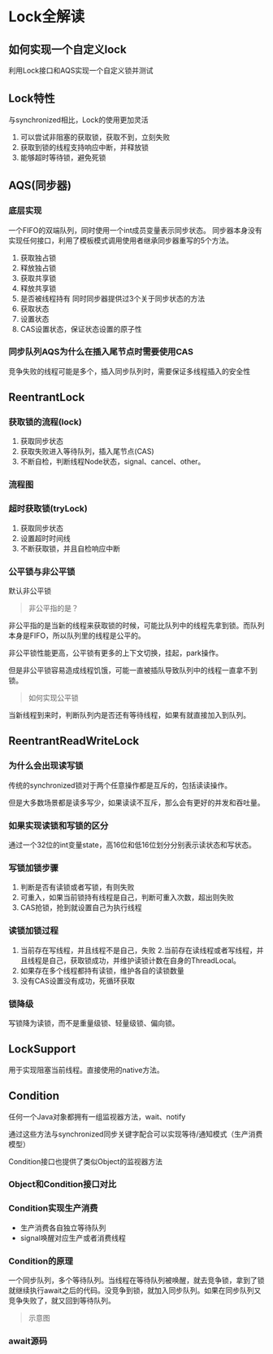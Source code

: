 # Lock全解读

## 如何实现一个自定义lock
利用Lock接口和AQS实现一个自定义锁并测试

## Lock特性
与synchronized相比，Lock的使用更加灵活
1. 可以尝试非阻塞的获取锁，获取不到，立刻失败
2. 获取到锁的线程支持响应中断，并释放锁
3. 能够超时等待锁，避免死锁

## AQS(同步器)

### 底层实现
一个FIFO的双端队列，同时使用一个int成员变量表示同步状态。
同步器本身没有实现任何接口，利用了模板模式调用使用者继承同步器重写的5个方法。
1. 获取独占锁
2. 释放独占锁
3. 获取共享锁
4. 释放共享锁
5. 是否被线程持有
同时同步器提供过3个关于同步状态的方法
1. 获取状态
2. 设置状态
3. CAS设置状态，保证状态设置的原子性

### 同步队列AQS为什么在插入尾节点时需要使用CAS
竞争失败的线程可能是多个，插入同步队列时，需要保证多线程插入的安全性

## ReentrantLock
### 获取锁的流程(lock)
1. 获取同步状态
2. 获取失败进入等待队列，插入尾节点(CAS)
3. 不断自检，判断线程Node状态，signal、cancel、other。
### 流程图

### 超时获取锁(tryLock)
1. 获取同步状态
2. 设置超时时间线
3. 不断获取锁，并且自检响应中断

### 公平锁与非公平锁
默认非公平锁

> 非公平指的是？

非公平指的是当新的线程来获取锁的时候，可能比队列中的线程先拿到锁。而队列本身是FIFO，所以队列里的线程是公平的。

非公平锁性能更高，公平锁有更多的上下文切换，挂起，park操作。

但是非公平锁容易造成线程饥饿，可能一直被插队导致队列中的线程一直拿不到锁。

> 如何实现公平锁

当新线程到来时，判断队列内是否还有等待线程，如果有就直接加入到队列。

## ReentrantReadWriteLock

### 为什么会出现读写锁
传统的synchronized锁对于两个任意操作都是互斥的，包括读读操作。

但是大多数场景都是读多写少，如果读读不互斥，那么会有更好的并发和吞吐量。

### 如果实现读锁和写锁的区分
通过一个32位的int变量state，高16位和低16位划分分别表示读状态和写状态。

### 写锁加锁步骤
1. 判断是否有读锁或者写锁，有则失败
2. 可重入，如果当前锁持有线程是自己，判断可重入次数，超出则失败
3. CAS抢锁，抢到就设置自己为执行线程

### 读锁加锁过程
1. 当前存在写线程，并且线程不是自己，失败
2.当前存在读线程或者写线程，并且线程是自己，获取锁成功，并维护读锁计数在自身的ThreadLocal。
3. 如果存在多个线程都持有读锁，维护各自的读锁数量
4. 没有CAS设置没有成功，死循环获取

### 锁降级
写锁降为读锁，而不是重量级锁、轻量级锁、偏向锁。

## LockSupport
用于实现阻塞当前线程。直接使用的native方法。

## Condition
任何一个Java对象都拥有一组监视器方法，wait、notify

通过这些方法与synchronized同步关键字配合可以实现等待/通知模式（生产消费模型）

Condition接口也提供了类似Object的监视器方法

### Object和Condition接口对比

### Condition实现生产消费
- 生产消费各自独立等待队列
- signal唤醒对应生产或者消费线程

### Condition的原理
一个同步队列，多个等待队列。当线程在等待队列被唤醒，就去竞争锁，拿到了锁就继续执行await之后的代码。没竞争到锁，就加入同步队列。如果在同步队列又竞争失败了，就又回到等待队列。

> 示意图

### await源码

